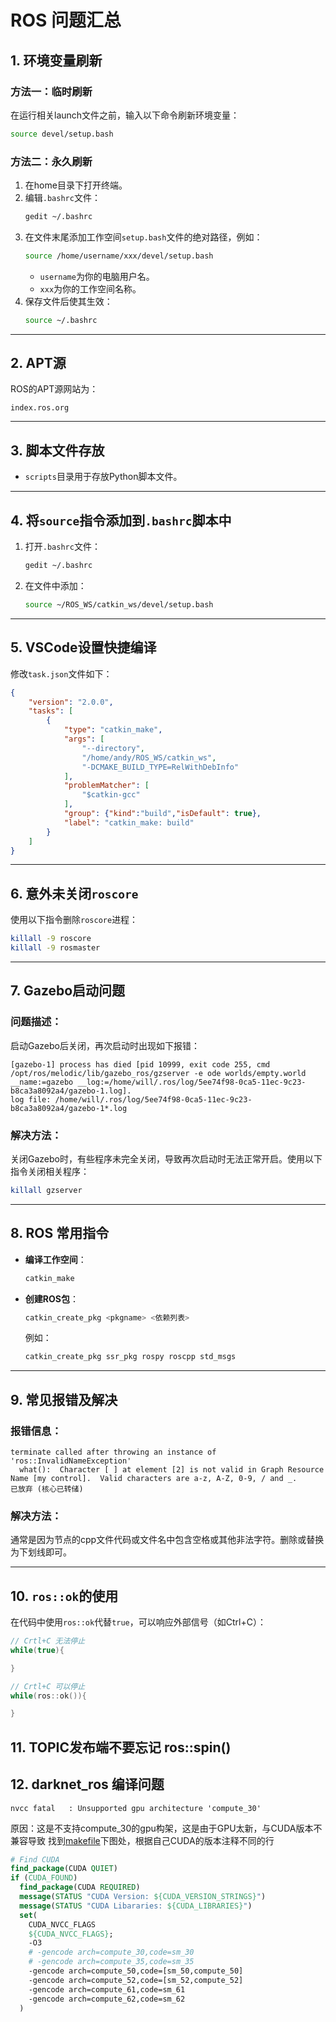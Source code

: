 # ROS 问题汇总

## 1. 环境变量刷新

### 方法一：临时刷新
在运行相关launch文件之前，输入以下命令刷新环境变量：
```bash
source devel/setup.bash
```

### 方法二：永久刷新
1. 在home目录下打开终端。
2. 编辑`.bashrc`文件：
   ```bash
   gedit ~/.bashrc
   ```
3. 在文件末尾添加工作空间`setup.bash`文件的绝对路径，例如：
   ```bash
   source /home/username/xxx/devel/setup.bash
   ```
   - `username`为你的电脑用户名。
   - `xxx`为你的工作空间名称。
4. 保存文件后使其生效：
   ```bash
   source ~/.bashrc
   ```

---

## 2. APT源
ROS的APT源网站为：
```
index.ros.org
```

---

## 3. 脚本文件存放
- `scripts`目录用于存放Python脚本文件。

---

## 4. 将`source`指令添加到`.bashrc`脚本中
1. 打开`.bashrc`文件：
   ```bash
   gedit ~/.bashrc
   ```
2. 在文件中添加：
   ```bash
   source ~/ROS_WS/catkin_ws/devel/setup.bash
   ```

---

## 5. VSCode设置快捷编译
修改`task.json`文件如下：
```json
{
	"version": "2.0.0",
	"tasks": [
		{
			"type": "catkin_make",
			"args": [
				"--directory",
				"/home/andy/ROS_WS/catkin_ws",
				"-DCMAKE_BUILD_TYPE=RelWithDebInfo"
			],
			"problemMatcher": [
				"$catkin-gcc"
			],
			"group": {"kind":"build","isDefault": true},
			"label": "catkin_make: build"
		}
	]
}
```

---

## 6. 意外未关闭`roscore`
使用以下指令删除`roscore`进程：
```bash
killall -9 roscore
killall -9 rosmaster
```

---

## 7. Gazebo启动问题
### 问题描述：
启动Gazebo后关闭，再次启动时出现如下报错：
```
[gazebo-1] process has died [pid 10999, exit code 255, cmd /opt/ros/melodic/lib/gazebo_ros/gzserver -e ode worlds/empty.world __name:=gazebo __log:=/home/will/.ros/log/5ee74f98-0ca5-11ec-9c23-b8ca3a8092a4/gazebo-1.log].
log file: /home/will/.ros/log/5ee74f98-0ca5-11ec-9c23-b8ca3a8092a4/gazebo-1*.log
```
### 解决方法：
关闭Gazebo时，有些程序未完全关闭，导致再次启动时无法正常开启。使用以下指令关闭相关程序：
```bash
killall gzserver
```

---

## 8. ROS 常用指令
- **编译工作空间**：
  ```bash
  catkin_make
  ```
- **创建ROS包**：
  ```bash
  catkin_create_pkg <pkgname> <依赖列表>
  ```
  例如：
  ```bash
  catkin_create_pkg ssr_pkg rospy roscpp std_msgs
  ```

---

## 9. 常见报错及解决
### 报错信息：
```
terminate called after throwing an instance of 'ros::InvalidNameException'
  what():  Character [ ] at element [2] is not valid in Graph Resource Name [my control].  Valid characters are a-z, A-Z, 0-9, / and _.
已放弃 (核心已转储)
```
### 解决方法：
通常是因为节点的cpp文件代码或文件名中包含空格或其他非法字符。删除或替换为下划线即可。

---

## 10. `ros::ok`的使用
在代码中使用`ros::ok`代替`true`，可以响应外部信号（如Ctrl+C）：
```cpp
// Crtl+C 无法停止
while(true){

}

// Crtl+C 可以停止
while(ros::ok()){

}
```

## 11. TOPIC发布端不要忘记 ros::spin()

## 12. darknet_ros 编译问题

```
nvcc fatal   : Unsupported gpu architecture 'compute_30'
```

原因：这是不支持compute_30的gpu构架，这是由于GPU太新，与CUDA版本不兼容导致
找到[makefile](https://so.csdn.net/so/search?q=makefile&spm=1001.2101.3001.7020)下图处，根据自己CUDA的版本注释不同的行

```cmake
# Find CUDA
find_package(CUDA QUIET)
if (CUDA_FOUND)
  find_package(CUDA REQUIRED)
  message(STATUS "CUDA Version: ${CUDA_VERSION_STRINGS}")
  message(STATUS "CUDA Libararies: ${CUDA_LIBRARIES}")
  set(
    CUDA_NVCC_FLAGS
    ${CUDA_NVCC_FLAGS};
    -O3
    # -gencode arch=compute_30,code=sm_30
    # -gencode arch=compute_35,code=sm_35
    -gencode arch=compute_50,code=[sm_50,compute_50]
    -gencode arch=compute_52,code=[sm_52,compute_52]
    -gencode arch=compute_61,code=sm_61
    -gencode arch=compute_62,code=sm_62
  )
```
